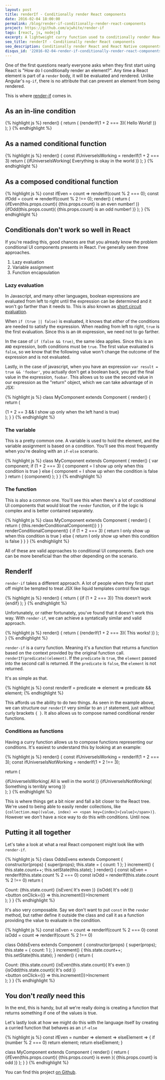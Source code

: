 ```yaml
---
layout: post
title: renderIf - Conditionally render React components
date: 2016-02-04 18:00:00
permalink: /blog/render-if-conditionally-render-react-components
project: https://github.com/ajwhite/render-if
tags: [react, js, nodejs]
excerpt: A lightweight curry function used to conditionally render React components cleanly as a familiar control flow.
seo_title: renderIf - Conditionally render React components
seo_description: Conditionally render React and React Native components without an ugly if-else control flow.
disqus_id: '22016-02-04-render-if-conditionally-render-react-components'
---
```


One of the first questions nearly everyone asks when they first start using React is "How do I conditionally render an element?". Any time a React element is part of a `render` body, it will be evaluated and rendered. Unlike Angular's `ng-if`, there is no attribute that can prevent an element from being rendered.

This is where <a href="https://github.com/ajwhite/render-if" target="_blank" title="RenderIf - Conditionally render React components">render-if</a> comes in.

## As an in-line condition
{% highlight js %}
render() {
  return (
    {renderIf(1 + 2 === 3)(
      <span>Hello World!</span>
    )}
  );
}
{% endhighlight %}

## As a named conditional function
{% highlight js %}
render() {
  const ifUniverseIsWorking = renderIf(1 + 2 === 3)
  return (
    {ifUniverseIsWorking(
      <span>Everything is okay in the world</span>
    )}
  );
}
{% endhighlight %}

## As a composed conditional function
{% highlight js %}
const ifEven = count => renderIf(count % 2 === 0);
const ifOdd = count => renderIf(count % 2 !== 0);
render() {
  return (
    {ifEven(this.props.count)(
      <span>{this.props.count} is an even number!</span>
    )}
    {ifOdd(this.props.count)(
      <span>{this.props.count} is an odd number!</span>
    )}
  );
}
{% endhighlight %}

## Conditionals don't work so well in React

If you're reading this, good chances are that you already know the problem conditional UI components presents in React. I've generally seen three approaches.

1. Lazy evaluation
2. Variable assignment
3. Function encapsulation

### Lazy evaluation

In Javascript, and many other languages, boolean expressions are evaluated from left to right until the expression can be determined and it won't go farther than it needs to. This is also known as <a href="https://en.wikipedia.org/wiki/Short-circuit_evaluation" target="_blank" title="Short Circuit evaluation">short circuit evaluation</a>.

When `if (true || false)` is evaluated, it knows that _either_ of the conditions are needed to satisfy the expression. When reading from left to right, `true` is the first evaluation. Since this is an `OR` expression, we need not to go farther.

In the case of `if (false && true)`, the same idea applies. Since this is an `AND` expression, both conditions must be `true`. The first value evaluated is `false`, so we know that the following value won't change the outcome of the expression and is not evaluated.

Lastly, in the case of javascript, when you have an expression `var result = true && 'foobar'`, you actually don't get a boolean back, you get the final value in the expression, `foobar`. This allows us to use the second value in our expression as the "return" object, which we can take advantage of in JSX:

{% highlight js %}
class MyComponent extends Component {
  render() {
    return (
      <div>
      {1 + 2 == 3 && <span>I show up only when the left hand is true</span>}
      </div>
    );
  }
}
{% endhighlight %}

### The variable

This is a pretty common one. A variable is used to hold the element, and the variable assignment is based on a condition. You'll see this most frequently when you're dealing with an `if-else` scenario.

{% highlight js %}
class MyComponent extends Component {
  render() {
    var component;
    if (1 + 2 === 3) {
      component = <span>I show up only when this condition is true</span>
    } else {
      component = <span>I show up when the condition is false</span>
    }
    return (
      {component}
    );
  }
}
{% endhighlight %}

### The function

This is also a common one. You'll see this when there's a lot of conditional UI components that would bloat the `render` function, or if the logic is complex and is better contained separately.

{% highlight js %}
class MyComponent extends Component {
  render() {
    return (
      {this.renderConditionalComponent()}
    )
  }
  renderConditionalComponent() {
    if (1 + 2 === 3) {
      return <span>I only show up when this condition is true</span>
    } else {
      return <span>I only show up when this condition is false</span>
    }
  }
}
{% endhighlight %}

All of these are valid approaches to conditional UI components. Each one can be more beneficial than the other depending on the scenario.

## RenderIf

`render-if` takes a different approach. A lot of people when they first start off might be tempted to treat JSX like liquid templates control flow tags:

{% highlight js %}
render() {
  return (
    {if (1 + 2 === 3)}
      <span>This doesn't work</span>
    {endif}
  );
}
{% endhighlight %}

Unfortunately, or rather fortunately, you've found that it doesn't work this way. With `render-if`, we can achieve a syntatically similar and valid approach.

{% highlight js %}
render() {
  return (
    {renderIf(1 + 2 === 3)(
      <span>This works!</span>
    )}
  );
}
{% endhighlight %}

`render-if` is a curry function. Meaning it's a function that returns a function based on the context provided by the original function call. `renderIf(predicate)(element)`. If the `predicate` is `true`, the `element` passed into the second call is returned. If the `predicate` is `false`, the `element` is not returned.

It's as simple as that.

{% highlight js %}
const renderIf = predicate => element => predicate && element;
{% endhighlight %}

This affords us the ability to do two things. As seen in the example above, we can structure our `renderIf` very similar to an `if` statement, just without curly brackets `{ }`. It also allows us to compose named conditional render functions.

### Conditions as functions

Having a curry function allows us to compose functions representing our conditions. It's easiest to understand this by looking at an example:

{% highlight js %}
render() {
  const ifUniverseIsWorking = renderIf(1 + 2 === 3);
  const ifUniverseIsNotWorking = renderIf(1 + 2 !== 3);

  return (
    <div>
    {ifUniverseIsWorking(
      <span>All is well in the world</span>
    )}
    {ifUniverseIsNotWorking(
      <span>Something is terribly wrong</span>
    )}
    </div>
  );
}
{% endhighlight %}

This is where things get a bit nicer and fall a bit closer to the React tree. We're used to being able to easily render collections, like `{collection.map((value, index) => <span key={index}>{value}</span>)}`. However we don't have a nice way to do this with conditions. Until now.

## Putting it all together

Let's take a look at what a real React component might look like with `render-if`.

{% highlight js %}
class OddsEvens extends Component {
  constructor(props) {
    super(props);
    this.state = {
      count: 1
    };
  }
  increment() {
    this.state.count++;
    this.setState(this.state);
  }
  render() {
    const isEven = renderIf(this.state.count % 2 === 0)
    const isOdd = renderIf(this.state.count % 2 !== 0)
    return (
      <div>
        <div>
          <span>Count: {this.state.count}</span>
          {isEven(
            <span>It's even</span>
          )}
          {isOdd(
            <span>It's odd</span>
          )}
        </div>
        <button onClick={() => this.increment()}>Increment</button>
      </div>
    );
  }
}
{% endhighlight %}

It's also very composable. Say we don't want to put `const` in the `render` method, but rather define it outside the class and call it as a function providing the value to evaluate in the condition.


{% highlight js %}
const isEven = count => renderIf(count % 2 === 0)
const isOdd = count => renderIf(count % 2 !== 0)

class OddsEvens extends Component {
  constructor(props) {
    super(props);
    this.state = {
      count: 1
    };
  }
  increment() {
    this.state.count++;
    this.setState(this.state);
  }
  render() {
    return (
      <div>
        <div>
          <span>Count: {this.state.count}</span>
          {isEven(this.state.count)(
            <span>It's even</span>
          )}
          {isOdd(this.state.count)(
            <span>It's odd</span>
          )}
        </div>
        <button onClick={() => this.increment()}>Increment</button>
      </div>
    );
  }
}
{% endhighlight %}

## You don't _really_ need this

In the end, this is handy, but all we're really doing is creating a function that returns something if one of the values is true.

Let's lastly look at how we might do this with the language itself by creating a curried function that behaves as an `if-else`

{% highlight js %}
const ifEven = number => element => elseElement => {
  if (number % 2 === 0) return element;
  return elseElement;
}

class MyComponent extends Component {
  render() {
    return (
      {ifEven(this.props.count)(
        <span>{this.props.count} is even</span>
      )(
        <span>{this.props.count} is odd</span>
      )}
    );
  }
}
{% endhighlight %}

You can find this project <a href="https://github.com/ajwhite/render-if" target="_blank" title="RenderIf - Conditionally render React components">on Github</a>.
